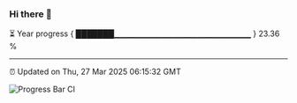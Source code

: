 ### Hi there 👋

⏳ Year progress { ███████▁▁▁▁▁▁▁▁▁▁▁▁▁▁▁▁▁▁▁▁▁▁▁ } 23.36 %

---

⏰ Updated on Thu, 27 Mar 2025 06:15:32 GMT

![Progress Bar CI](https://github.com/Shyam-Makwana/GitHub-Actions-Demo/workflows/Progress%20Bar%20CI/badge.svg)
